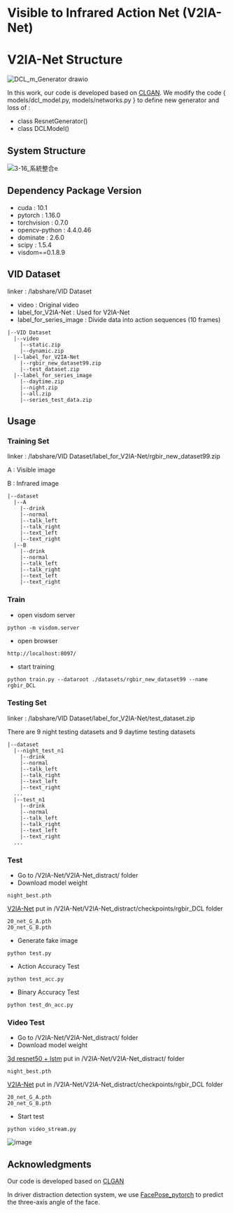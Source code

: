 # Visible to Infrared Action Net (V2IA-Net)

# V2IA-Net Structure
![DCL_m_Generator drawio](https://user-images.githubusercontent.com/35215838/165700320-a0b6fd80-f365-482f-83d7-30ec001bb91e.png)

In this work, our code is developed based on [CLGAN](https://github.com/JunlinHan/DCLGAN).
We modify the code { models/dcl_model.py, models/networks.py } to define new generator and loss of : 
* class ResnetGenerator()
* class DCLModel()

## System Structure 
![3-16_系統整合e](https://user-images.githubusercontent.com/35215838/165701268-fe84e2b6-601d-4bdb-bc31-475717781aeb.png)

## Dependency Package Version
* cuda : 10.1
* pytorch : 1.16.0
* torchvision : 0.7.0
* opencv-python : 4.4.0.46
* dominate : 2.6.0
* scipy : 1.5.4
* visdom==0.1.8.9


## VID Dataset
linker : /labshare/VID Dataset

* video : Original video
* label_for_V2IA-Net : Used for V2IA-Net
* label_for_series_image : Divide data into action sequences (10 frames)

```
|--VID Dataset
  |--video
    |--static.zip
    |--dynamic.zip
  |--label_for_V2IA-Net
    |--rgbir_new_dataset99.zip
    |--test_dataset.zip
  |--label_for_series_image
    |--daytime.zip
    |--night.zip
    |--all.zip
    |--series_test_data.zip
```
## Usage 
### Training Set
linker : /labshare/VID Dataset/label_for_V2IA-Net/rgbir_new_dataset99.zip

A : Visible image

B : Infrared image
```
|--dataset
  |--A
    |--drink
    |--normal
    |--talk_left
    |--talk_right
    |--text_left
    |--text_right
  |--B
    |--drink
    |--normal
    |--talk_left
    |--talk_right
    |--text_left
    |--text_right
```
### Train
* open visdom server
```
python -m visdom.server
```
* open browser
```
http://localhost:8097/
```
* start training
```
python train.py --dataroot ./datasets/rgbir_new_dataset99 --name rgbir_DCL
```
### Testing Set
linker : /labshare/VID Dataset/label_for_V2IA-Net/test_dataset.zip

There are 9 night testing datasets and 9 daytime testing datasets

```
|--dataset
  |--night_test_n1
    |--drink
    |--normal
    |--talk_left
    |--talk_right
    |--text_left
    |--text_right
  ...
  |--test_n1
    |--drink
    |--normal
    |--talk_left
    |--talk_right
    |--text_left
    |--text_right
  ...
```
### Test
* Go to /V2IA-Net/V2IA-Net_distract/ folder
* Download model weight
```
night_best.pth
```
[V2IA-Net](~) put in /V2IA-Net/V2IA-Net_distract/checkpoints/rgbir_DCL folder
```
20_net_G_A.pth
20_net_G_B.pth
```
* Generate fake image
```
python test.py
```
* Action Accuracy Test
```
python test_acc.py
```
* Binary Accuracy Test
```
python test_dn_acc.py
```
### Video Test
* Go to /V2IA-Net/V2IA-Net_distract/ folder
* Download model weight

[3d resnet50 + lstm](night_best.pth) put in /V2IA-Net/V2IA-Net_distract/ folder
```
night_best.pth
```
[V2IA-Net](~) put in /V2IA-Net/V2IA-Net_distract/checkpoints/rgbir_DCL folder
```
20_net_G_A.pth
20_net_G_B.pth
```
* Start test
```
python video_stream.py
```
![image](https://user-images.githubusercontent.com/35215838/165754906-e5fb88e2-599d-4437-9723-06d219c91b15.png)

## Acknowledgments
Our code is developed based on [CLGAN](https://github.com/JunlinHan/DCLGAN)

In driver distraction detection system, we use [FacePose_pytorch](https://github.com/WIKI2020/FacePose_pytorch) to predict the three-axis angle of the face.
